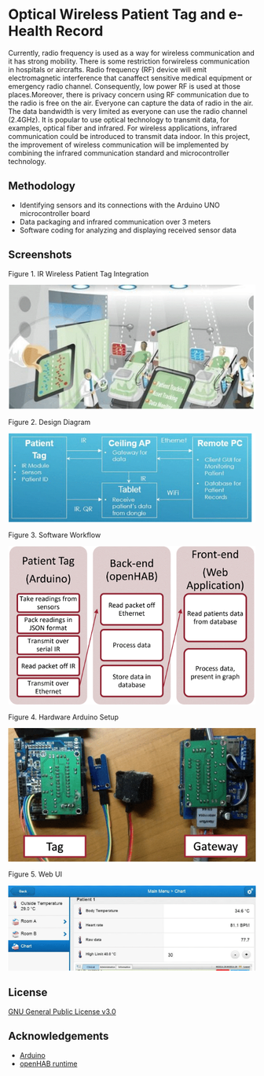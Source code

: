 # Optical Wireless Patient Tag and e-Health Record

Currently, radio frequency is used as a way for wireless communication and it has strong mobility. There is some restriction forwireless communication in hospitals or aircrafts. Radio frequency (RF) device will emit electromagnetic interference that canaffect sensitive medical equipment or emergency radio channel. Consequently, low power RF is used at those places.Moreover, there is privacy concern using RF communication due to the radio is free on the air. Everyone can capture the data of radio in the air. The data bandwidth is very limited as everyone can use the radio channel (2.4GHz). It is popular to use optical technology to transmit data, for examples, optical fiber and infrared. For wireless applications, infrared communication could be introduced to transmit data indoor. In this project, the improvement of wireless communication will be implemented by combining the infrared communication standard and microcontroller technology.

## Methodology

- Identifying sensors and its connections with the Arduino UNO microcontroller board
- Data packaging and infrared communication over 3 meters
- Software coding for analyzing and displaying received sensor data

## Screenshots
Figure 1. IR Wireless Patient Tag Integration

![figure1](poster/figure1.PNG "")

Figure 2. Design Diagram

![figure2](poster/figure2.PNG "")

Figure 3. Software Workflow

![figure3](poster/figure3.PNG "")

Figure 4. Hardware Arduino Setup

![figure4](poster/figure4.PNG "")

Figure 5. Web UI

![figure5](poster/figure5.PNG "")

## License

[GNU General Public License v3.0](https://www.gnu.org/licenses/gpl-3.0.html)

## Acknowledgements

 - [Arduino](https://www.arduino.cc/en/about)
 - [openHAB runtime](https://github.com/openhab)
